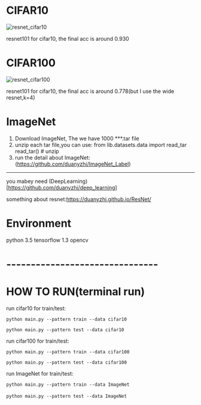 # CIFAR10
![resnet_cifar10](https://i.imgur.com/ifynl8t.png)

resnet101 for cifar10, 
the final acc is around 0.930
# CIFAR100
![resnet_cifar100](https://i.imgur.com/MhOd9Yu.png)

resnet101 for cifar10, 
the final acc is around 0.778(but I use the wide resnet,k=4)
# ImageNet
1. Download ImageNet, The we have 1000 ***.tar file
2. unzip each tar file,you can use:
   from lib.datasets.data import read_tar
   read_tar()    # unzip
3. run 
the detail about ImageNet:(https://github.com/duanyzhi/ImageNet_Label)
-------------------------------------------------------------------------------
you mabey need (DeepLearning)[https://github.com/duanyzhi/deep_learning]

something about resnet:https://duanyzhi.github.io/ResNet/

# Environment
python 3.5
tensorflow 1.3
opencv

# -------------------------------
# HOW TO RUN(terminal run)
run cifar10 for train/test:

    python main.py --pattern train --data cifar10
    
    python main.py --pattern test --data cifar10
    
run cifar100 for train/test:

    python main.py --pattern train --data cifar100
    
    python main.py --pattern test --data cifar100
    
run ImageNet for train/test:

    python main.py --pattern train --data ImageNet
    
    python main.py --pattern test --data ImageNet　
